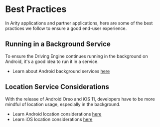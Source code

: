 # Best Practices
In Arity applications and partner applications, here are some of the best practices we follow to ensure a good end-user experience.

## Running in a Background Service
To ensure the Driving Engine continues running in the background on Android, it's a good idea to run it in a service.
* Learn about Android background services [here](background-service/Android.md)

## Location Service Considerations
With the release of Android Oreo and iOS 11, developers have to be more mindful of location usage, especially in the background. 

* Learn Android location considerations [here](location-service-considerations/Android.md)
* Learn iOS location considerations [here](location-service-considerations/iOS.md)
